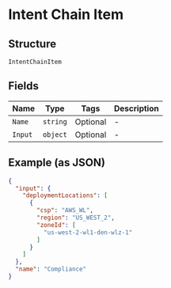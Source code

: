 
# Intent Chain Item

## Structure

`IntentChainItem`

## Fields

| Name | Type | Tags | Description |
|  --- | --- | --- | --- |
| `Name` | `string` | Optional | - |
| `Input` | `object` | Optional | - |

## Example (as JSON)

```json
{
  "input": {
    "deploymentLocations": [
      {
        "csp": "AWS_WL",
        "region": "US_WEST_2",
        "zoneId": [
          "us-west-2-wl1-den-wlz-1"
        ]
      }
    ]
  },
  "name": "Compliance"
}
```

